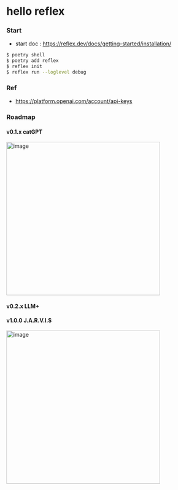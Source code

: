 # hello reflex

### Start
- start doc : https://reflex.dev/docs/getting-started/installation/
```bash
$ poetry shell
$ poetry add reflex
$ reflex init
$ reflex run --loglevel debug
```

### Ref
- https://platform.openai.com/account/api-keys

### Roadmap
#### v0.1.x catGPT
<img width="400" alt="image" src="https://github.com/becky2sawyer/hello-reflex/assets/10396850/ad01ae1d-fc4c-4441-97ff-a57bbc140006">

#### v0.2.x LLM+

#### v1.0.0 J.A.R.V.I.S
<img width="400" alt="image" src="https://www.diamandis.com/hubfs/iron_man_img.jpg">
